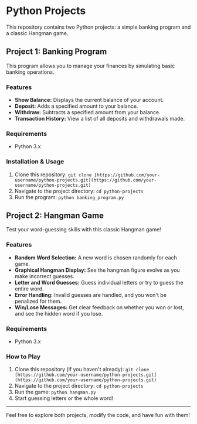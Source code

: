 # Python Projects

This repository contains two Python projects: a simple banking program and a classic Hangman game.

## Project 1: Banking Program

This program allows you to manage your finances by simulating basic banking operations.

### Features

- **Show Balance:** Displays the current balance of your account.
- **Deposit:** Adds a specified amount to your balance.
- **Withdraw:** Subtracts a specified amount from your balance.
- **Transaction History:** View a list of all deposits and withdrawals made.

### Requirements

- Python 3.x

### Installation & Usage

1. Clone this repository: `git clone [https://github.com/your-username/python-projects.git](https://github.com/your-username/python-projects.git)`
2. Navigate to the project directory: `cd python-projects`
3. Run the program: `python banking_program.py` 

## Project 2: Hangman Game

Test your word-guessing skills with this classic Hangman game!

### Features

- **Random Word Selection:** A new word is chosen randomly for each game.
- **Graphical Hangman Display:** See the hangman figure evolve as you make incorrect guesses.
- **Letter and Word Guesses:** Guess individual letters or try to guess the entire word.
- **Error Handling:** Invalid guesses are handled, and you won't be penalized for them.
- **Win/Lose Messages:** Get clear feedback on whether you won or lost, and see the hidden word if you lose.

### Requirements

- Python 3.x

### How to Play

1. Clone this repository (if you haven't already): `git clone [https://github.com/your-username/python-projects.git](https://github.com/your-username/python-projects.git)`
2. Navigate to the project directory: `cd python-projects`
3. Run the game: `python hangman.py`
4. Start guessing letters or the whole word!

---

Feel free to explore both projects, modify the code, and have fun with them!

